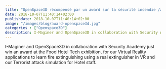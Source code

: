 ```yaml
---
title: "OpenSpace3D récompensé par un award sur la sécurité incendie /attentat"
date: 2018-10-07T11:40:14+02:00
publishdate: 2018-10-07T11:40:14+02:00
image: "/images/blog/award-openspace3d.jpg"
categories : ["Openspace3D"]
description: I-Maginer and OpenSpace3D in collaboration with Security Academy just win an award at the Food Hotel Tech exhibition
---
```


I-Maginer and OpenSpace3D in collaboration with Security Academy just win an award at the Food Hotel Tech exhibition, for our Virtual Reality applications to learn fire extinguishing using a real extinguisher in VR and our Terrorist attack simulation for Hotel staff.
